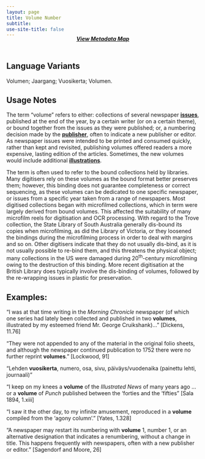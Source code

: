 ```yaml
---
layout: page
title: Volume Number
subtitle:  
use-site-title: false
---
```


<h4 style="text-align:center;font-style:italic;margin-top:-20px;margin-bottom:50px;"><a href="../../maps/volume-number">View Metadata Map</a></h4>

## Language Variants

Volumen; Jaargang; Vuosikerta; Volumen.


## Usage Notes

The term “volume” refers to either: collections of several newspaper
[**issues**](../issue-number), published at the end of the year, by a certain writer (or on
a certain theme), or bound together from the issues as they were
published; or, a numbering decision made by the [**publisher**](../publisher), often to
indicate a new publisher or editor. As newspaper issues were intended to
be printed and consumed quickly, rather than kept and revisited,
publishing volumes offered readers a more expensive, lasting edition of
the articles. Sometimes, the new volumes would include additional
[**illustrations**](../illustration-information).

The term is often used to refer to the bound collections held by
libraries. Many digitisers rely on these volumes as the bound format
better preserves them; however, this binding does not guarantee
completeness or correct sequencing, as these volumes can be dedicated to
one specific newspaper, or issues from a specific year taken from a
range of newspapers. Most digitised collections began with microfilmed
collections, which in term were largely derived from bound volumes. This
affected the suitability of many microfilm reels for digitisation and
OCR processing. With regard to the Trove collection, the State Library
of South Australia generally dis-bound its copies when microfilming,
as did the Library of Victoria, or they loosened the bindings during the
microfilming process in order to deal with margins and so on. Other
digitisers indicate that they do not usually dis-bind, as it is not
usually possible to re-bind them, and this threatens the physical
object; many collections in the US were damaged during
20<sup>th</sup>-century microfilming owing to the destruction of this
binding. More recent digitisation at the British Library does typically
involve the dis-binding of volumes, followed by the re-wrapping issues
in plastic for preservation.

## Examples:

“I was at that time writing in the *Morning Chronicle* newspaper (of
    which one series had lately been collected and published in two
    **volumes**, illustrated by my esteemed friend Mr. George
    Cruikshank)…” \[Dickens, 11.76\]

“They were not appended to any of the material in the original folio
    sheets, and although the newspaper continued publication to 1752
    there were no further reprint **volumes**.” \[Lockwood, 91\]

“Lehden **vuosikerta**, numero, osa, sivu, päiväys/vuodenaika
    (painettu lehti, journaali)”

“I keep on my knees a **volume** of the *Illustrated News* of many
    years ago … or a **volume** of *Punch* published between the
    ‘forties and the ‘fifties” \[Sala 1894, 1.xiii\]

“I saw it the other day, to my infinite amusement, reproduced in a
    **volume** compiled from the ‘agony column’.” \[Yates, 1.328\]

“A newspaper may restart its numbering with **volume** 1, number 1,
    or an alternative designation that indicates a renumbering, without
    a change in title. This happens frequently with newspapers, often
    with a new publisher or editor.” \[Sagendorf and Moore, 26\]
